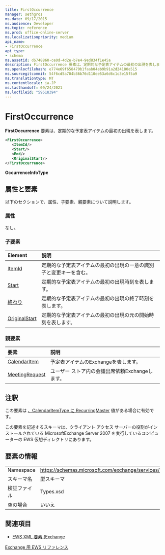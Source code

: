 ```yaml
---
title: FirstOccurrence
manager: sethgros
ms.date: 09/17/2015
ms.audience: Developer
ms.topic: reference
ms.prod: office-online-server
ms.localizationpriority: medium
api_name:
- FirstOccurrence
api_type:
- schema
ms.assetid: d6748860-ce0d-4d2e-b7e4-9ed834f1e45a
description: FirstOccurrence 要素は、定期的な予定表アイテムの最初の出現を表します。
ms.openlocfilehash: e774e69f658479b1faab04eb9b91a2d24180e515
ms.sourcegitcommit: 54f6cd5a704b36b76d110ee53a6d6c1c3e15f5a9
ms.translationtype: MT
ms.contentlocale: ja-JP
ms.lasthandoff: 09/24/2021
ms.locfileid: "59518394"
---
```

# <a name="firstoccurrence"></a>FirstOccurrence

**FirstOccurrence** 要素は、定期的な予定表アイテムの最初の出現を表します。 
  
```xml
<FirstOccurrence>
   <ItemId/>
   <Start/>
   <End/>
   <OriginalStart/>
</FirstOccurrence>
```

 **OccurrenceInfoType**
## <a name="attributes-and-elements"></a>属性と要素

以下のセクションで、属性、子要素、親要素について説明します。
  
### <a name="attributes"></a>属性

なし。
  
### <a name="child-elements"></a>子要素

|**Element**|**説明**|
|:-----|:-----|
|[ItemId](itemid.md) <br/> |定期的な予定表アイテムの最初の出現の一意の識別子と変更キーを含む。  <br/> |
|[Start](start.md) <br/> |定期的な予定表アイテムの最初の出現時刻を表します。  <br/> |
|[終わり ](end-ex15websvcsotherref.md) <br/> |定期的な予定表アイテムの最初の出現の終了時刻を表します。  <br/> |
|[OriginalStart](originalstart.md) <br/> |定期的な予定表アイテムの最初の出現の元の開始時刻を表します。  <br/> |
   
### <a name="parent-elements"></a>親要素

|**要素**|**説明**|
|:-----|:-----|
|[CalendarItem](calendaritem.md) <br/> |予定表アイテムのExchangeを表します。  <br/> |
|[MeetingRequest](meetingrequest.md) <br/> |ユーザー ストア内の会議出席依頼Exchangeします。  <br/> |
   
## <a name="remarks"></a>注釈

この要素は [、CalendarItemType に RecurringMaster](calendaritemtype.md) 値がある場合に有効です。 
  
この要素を記述するスキーマは、クライアント アクセス サーバーの役割がインストールされている MicrosoftExchange Server 2007 を実行しているコンピューターの EWS 仮想ディレクトリにあります。
  
## <a name="element-information"></a>要素の情報

|||
|:-----|:-----|
|Namespace  <br/> |https://schemas.microsoft.com/exchange/services/2006/types  <br/> |
|スキーマ名  <br/> |型スキーマ  <br/> |
|検証ファイル  <br/> |Types.xsd  <br/> |
|空の場合  <br/> |いいえ  <br/> |
   
## <a name="see-also"></a>関連項目



- [EWS XML 要素 (Exchange](ews-xml-elements-in-exchange.md)
  
[Exchange 用 EWS リファレンス](ews-reference-for-exchange.md)

